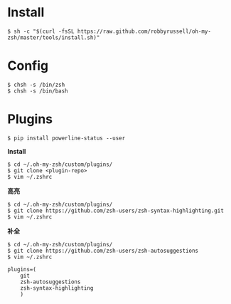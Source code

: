 # Install

```shell
$ sh -c "$(curl -fsSL https://raw.github.com/robbyrussell/oh-my-zsh/master/tools/install.sh)"
```

# Config

```shell
$ chsh -s /bin/zsh
$ chsh -s /bin/bash
```

# Plugins

```shell
$ pip install powerline-status --user
```

**Install**

```shell
$ cd ~/.oh-my-zsh/custom/plugins/
$ git clone <plugin-repo>
$ vim ~/.zshrc
```

**高亮**

```shell
$ cd ~/.oh-my-zsh/custom/plugins/
$ git clone https://github.com/zsh-users/zsh-syntax-highlighting.git
$ vim ~/.zshrc
```

**补全**

```shell
$ cd ~/.oh-my-zsh/custom/plugins/
$ git clone https://github.com/zsh-users/zsh-autosuggestions
$ vim ~/.zshrc

plugins=(
    git
    zsh-autosuggestions
    zsh-syntax-highlighting
    )
```

